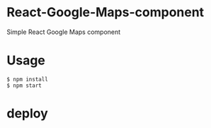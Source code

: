 # React-Google-Maps-component
Simple React Google Maps component

# Usage

```shell
$ npm install
$ npm start
```
# deploy
